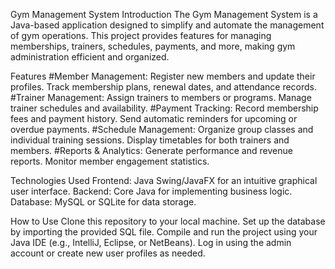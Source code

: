 Gym Management System
Introduction
The Gym Management System is a Java-based application designed to simplify and automate the management of gym operations. This project provides features for managing memberships, trainers, schedules, payments, and more, making gym administration efficient and organized.

Features
#Member Management:
Register new members and update their profiles.
Track membership plans, renewal dates, and attendance records.
#Trainer Management:
Assign trainers to members or programs.
Manage trainer schedules and availability.
#Payment Tracking:
Record membership fees and payment history.
Send automatic reminders for upcoming or overdue payments.
#Schedule Management:
Organize group classes and individual training sessions.
Display timetables for both trainers and members.
#Reports & Analytics:
Generate performance and revenue reports.
Monitor member engagement statistics.

Technologies Used
Frontend: Java Swing/JavaFX for an intuitive graphical user interface.
Backend: Core Java for implementing business logic.
Database: MySQL or SQLite for data storage.

How to Use
Clone this repository to your local machine.
Set up the database by importing the provided SQL file.
Compile and run the project using your Java IDE (e.g., IntelliJ, Eclipse, or NetBeans).
Log in using the admin account or create new user profiles as needed.
